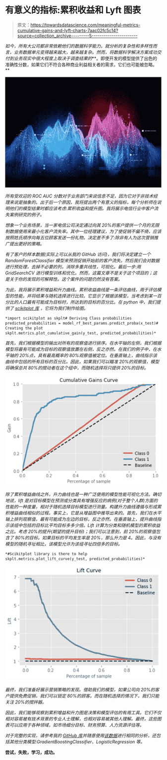 # 有意义的指标:累积收益和 Lyft 图表

> 原文：<https://towardsdatascience.com/meaningful-metrics-cumulative-gains-and-lyft-charts-7aac02fc5c14?source=collection_archive---------5----------------------->

*如今，所有大公司都非常依赖他们的数据科学能力。就分析的复杂性和多样性而言，业务数据单元变得越来越大，越来越复杂。然而，将数据科学解决方案成功交付到业务现实中很大程度上取决于调查结果的***。即使开发的模型提供了出色的准确性分数，如果它们不符合各种商业利益相关者的需求，它们也可能被忽略。**

*![](img/6b454529d79d9588c16b0c19e5f83bce.png)*

*所有受欢迎的 ROC AUC 分数对于业务部门来说信息不足，因为它对于非技术经理来说是抽象的。出于后一个原因，我将提出两个有意义的指标，每个分析师在说明他们的模型结果时都应该考虑:累积收益和提升图。我将展示电信行业中客户流失案例研究的例子。*

*想象一个业务场景，当一家电信公司决定通过向其 20%的客户提供一个月的无限制数据使用来最小化客户流失率。其中一位经理建议，为了使促销不偏不倚，应该按照姓氏顺序向每五位顾客发送一份礼物。决定差不多了:除非有人为这次营销推广提出更好的策略。*

*有了客户的样本数据(实际上可以从我的 GitHub 访问)，我们将决定建立一个 RandomForestClassifier 模型来预测促销开始前的客户流失。然后我们会对数据进行预处理，去掉不必要的列，消除多重共线性，可视化。最后一步:用 GridSearchCV 进行模型训练和优化。然而，这篇文章不是关于这个项目的；这是关于你的发现的可解释性。这个案件的问题仍然没有答案。*

*为此，我将展示累积增益和升力曲线。累积收益曲线是一条评估曲线，用于评估模型的性能，并将结果与随机选择进行比较。它显示了根据该模型，当考虑到某一百分比的人口最有可能成为目标时，所达到的目标的百分比。在 python 中，我们提供了 [*scikitplot 库*](https://buildmedia.readthedocs.org/media/pdf/scikit-plot/stable/scikit-plot.pdf) ，它将为我们制作绘图。*

```
*import scikitplot as skplt# Deriving Class probabilities
predicted_probabilities = model_rf_best_params.predict_proba(x_test)# Creating the plot
skplt.metrics.plot_cumulative_gain(y_test, predicted_probabilities)*
```

*首先，我们根据模型的输出对所有的观察值进行排序。在水平轴的左侧，我们根据模型将最有可能成为目标的观察值放置在右侧，反之亦然。在我们的例子中，在水平轴的 20%点，具有最高概率的 80%观察值被定位。在垂直轴上，曲线指示该曲线中包括的所有目标的百分比。因此，如果我们可以瞄准 20%的观察值，模型将确保总共 80%的搅动者在这个组中，而随机选择将只提供 20%的目标。*

*![](img/6c75bb29396bcdc4b64bff3cdad1a476.png)*

*除了累积增益曲线之外，升力曲线也是一种广泛使用的模型性能可视化方法。确切地说，lift 是对目标模型在预测或分类具有增强反应的病例(对于整个人群)方面的性能的一种度量，相对于随机选择目标模型进行测量。构建升力曲线遵循与形成累积增益曲线相似的过程。事实上，它是从增益图中推导出来的。首先，我们在水平轴上排列观察值，最有可能成为左边的目标，反之亦然。在垂直轴上，提升曲线指示该组中包括的目标比平均目标多多少倍。Lift 计算为分类和随机模型的累积收益之比。考虑 20%的提升(期望的提升目标)；我们可以注意到，前 20%的观察值包含了 80%的目标。如果目标的平均发生率是 20%，那么升力是 4。因此，与没有模型的随机寻址相比，该模型允许为该组寻址四倍多的目标。*

```
*#Scikitplot library is there to help
skplt.metrics.plot_lift_curve(y_test, predicted_probabilities)*
```

*![](img/52f903af3532e020f34444abf983120a.png)*

*最终，我们准备好展示营销策略的发现。借助我们的模型，如果公司向 20%的客户提供免费促销，我们可以锁定 80%的顾客。而在随机选择的情况下，我们只能关注 20%的搅拌器。*

*因此，我们能够观察到累积增益和升力图是决策和模型评估的有用工具。它们不仅相对容易被有技术背景的专业人士理解，也相对容易被其他人理解。最终，这些图表可以应用于各种领域，如市场细分目标、财务预算、人力资源评估等。*

*对于完整的实现，请参考我的 [GitHub 库](https://github.com/raffisahakyan/Plot_Templates/blob/master/Cumulative%20Gains%20and%20Lyft%20Charts.ipynb)并随意使用[该数据](https://github.com/raffisahakyan/Raw_Data/blob/master/Churn%20(1).xls)进行相同的分析，还包括其他分类模型:GradientBoostingClassifier、LogisticRegression 等。*

****尝试，失败，学习，成功。****